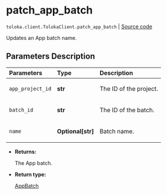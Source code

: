 # patch_app_batch
`toloka.client.TolokaClient.patch_app_batch` | [Source code](https://github.com/Toloka/toloka-kit/blob/v1.1.1/src/client/__init__.py#L3922)

Updates an App batch name.

## Parameters Description

| Parameters | Type | Description |
| :----------| :----| :-----------|
`app_project_id`|**str**|<p>The ID of the project.</p>
`batch_id`|**str**|<p>The ID of the batch.</p>
`name`|**Optional\[str\]**|<p>Batch name.</p>

* **Returns:**

  The App batch.

* **Return type:**

  [AppBatch](toloka.client.app.AppBatch.md)
